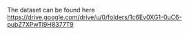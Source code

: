The dataset can be found here https://drive.google.com/drive/u/0/folders/1c6Ev0XG1-0uC6-pubZ7XPwTl9H8377T9
